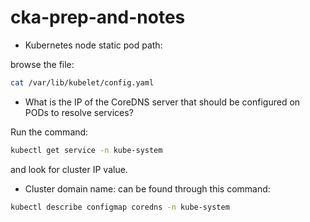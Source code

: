 # cka-prep-and-notes
* Kubernetes node static pod path:

browse the file: 
```sh
cat /var/lib/kubelet/config.yaml
```
* What is the IP of the CoreDNS server that should be configured on PODs to resolve services?

Run the command: 
```sh 
kubectl get service -n kube-system
``` 
and look for cluster IP value.

* Cluster domain name: 
can be found through this command: 
```sh
kubectl describe configmap coredns -n kube-system
```
